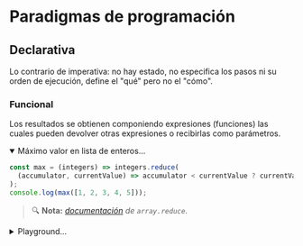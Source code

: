 # Paradigmas de programación
## Declarativa

Lo contrario de imperativa: no hay estado, no especifica los pasos ni su orden de ejecución, define el "qué" pero no el "cómo".

### Funcional

Los resultados se obtienen componiendo expresiones (funciones) las cuales pueden devolver otras expresiones o recibirlas como parámetros.

<details open><summary>Máximo valor en lista de enteros...</summary>

```js
const max = (integers) => integers.reduce(
  (accumulator, currentValue) => accumulator < currentValue ? currentValue : accumulator
);
console.log(max([1, 2, 3, 4, 5]));
```
> 🔍 **Nota:** _[documentación](https://developer.mozilla.org/en-US/docs/Web/JavaScript/Reference/Global_Objects/Array/Reduce) de `array.reduce`._
</details>

<details><summary>Playground...</summary>

<br/><iframe
  width="750"
  height="175"
  src="https://unpkg.com/javascript-playgrounds@1.2.3/public/index.html#data=%7B%22code%22%3A%22const%20max%20%3D%20(integers)%20%3D%3E%20integers.reduce(%5Cn%20%20(accumulator%2C%20currentValue)%20%3D%3E%20accumulator%20%3C%20currentValue%20%3F%20currentValue%20%3A%20accumulator%5Cn)%3B%5Cnconsole.log(max(%5B1%2C%202%2C%203%2C%204%2C%205%5D))%3B%22%7D"
></iframe>
</details>